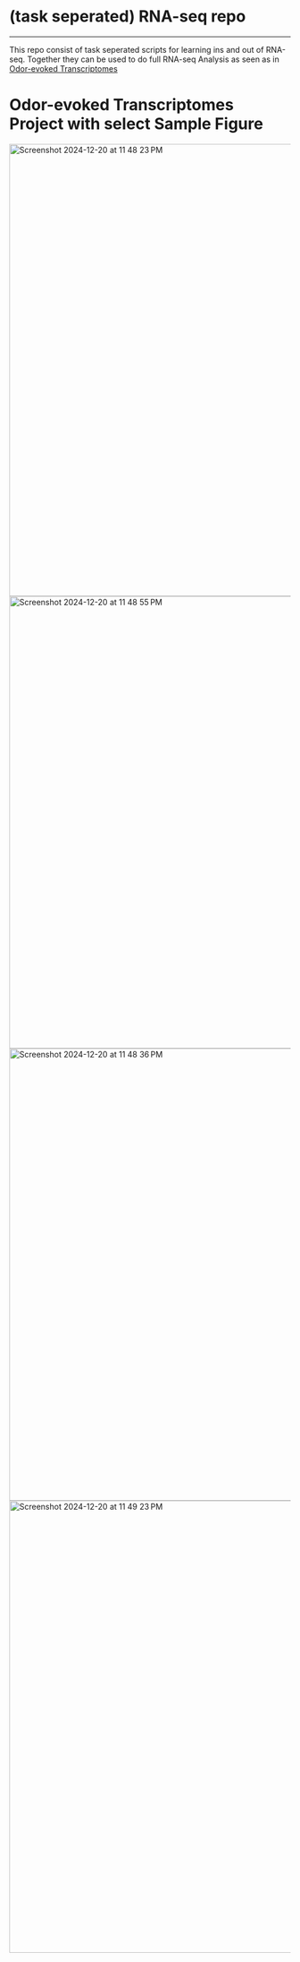 # (task seperated) RNA-seq repo 

---
This repo consist of task seperated  scripts  for learning ins and out of RNA-seq. Together they can be used to do full RNA-seq Analysis as seen as in  [Odor-evoked Transcriptomes ](https://journals.plos.org/plosone/article?id=10.1371/journal.pone.0293018)




# Odor-evoked Transcriptomes Project with select Sample Figure 
<img width="808" alt="Screenshot 2024-12-20 at 11 48 23 PM" src="https://github.com/user-attachments/assets/4bf6fb38-1fc0-43b0-8574-708836786932" />
<img width="808" alt="Screenshot 2024-12-20 at 11 48 55 PM" src="https://github.com/user-attachments/assets/e099f7c4-7704-4b0d-8688-4b68ecb34159" />
<img width="808" alt="Screenshot 2024-12-20 at 11 48 36 PM" src="https://github.com/user-attachments/assets/16a3c028-7a1a-4cd9-92e7-1c91f0f6d158" />
<img width="808" alt="Screenshot 2024-12-20 at 11 49 23 PM" src="https://github.com/user-attachments/assets/7824981c-34d7-4ded-884d-690c2033038a" />
